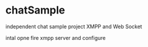 # chatSample
independent chat sample project XMPP and Web Socket

intal opne fire xmpp server and configure 
